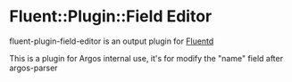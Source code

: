 # Fluent::Plugin::Field Editor

fluent-plugin-field-editor is an output plugin for [Fluentd](http://fluentd.org)

This is a plugin for Argos internal use, it's for modify the "name" field after argos-parser





